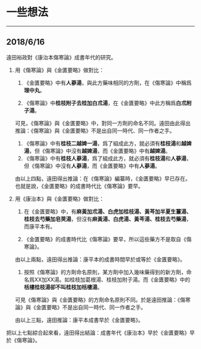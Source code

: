 # 一些想法

***

## 2018/6/16

遠田裕政對《康治本傷寒論》成書年代的研究。

1. 用《傷寒論》與《金匱要略》做對比：
    
    1. 《金匱要略》中有**人蔘湯**，與此方藥味相同的方劑，在《傷寒論》中稱爲**理中丸**。
    
    1. 《傷寒論》中**桂枝附子去桂加白朮湯**，在《金匱要略》中此方稱爲**白朮附子湯**。
    
    可見，《傷寒論》與《金匱要略》中，對同一方劑的命名不同。遠田由此得出推論：《傷寒論》與《金匱要略》不是出自同一時代、同一作者之手。
    
    1. 《傷寒論》中有**桂枝二越婢一湯**，爲了組成此方，就必須有**桂枝湯**和**越婢湯**，但《傷寒論》中沒有**越婢湯**，而《金匱要略》中有**越婢湯**。
    1. 《傷寒論》中有**桂枝人蔘湯**，爲了組成此方，就必須有**桂枝湯**和**人蔘湯**，但《傷寒論》中沒有**人蔘湯**，而《金匱要略》中有**人蔘湯**。

    由以上四點，遠田得出推論：在《傷寒論》編纂時，《金匱要略》早已存在。也就是說，《金匱要略》的成書時代比《傷寒論》要早。

1. 用《康治本》與《金匱要略》做對比：
    
    1. 在《金匱要略》中，有**麻黃加朮湯、白虎加桂枝湯、黃芩加半夏生薑湯、桂枝去芍藥加皂莢湯**，但沒有**麻黃湯、白虎湯、黃芩湯、桂枝去芍藥湯**，而康平本有。

    1. 《金匱要略》的成書時代比《傷寒論》要早，所以這些藥方不是取自《傷寒論》。

    由以上兩點，遠田得出推論：康平本的成書時間早於或等於《金匱要略》。 

    1. 按照《傷寒論》的方劑命名原則，某方劑中加入幾味藥得到的新方劑，命名爲XX加XX湯。如桂枝加葛根湯、桂枝加附子湯。而《金匱要略》中的**栝樓桂枝湯卻不叫桂枝加栝樓湯**。

    可見《傷寒論》與《金匱要略》的方劑命名原則不同。於是遠田推論：《傷寒論》與《金匱要略》不是出自同一時代、同一作者之手。

    由以上三點，遠田推論：康平本成書早於《金匱要略》。

把以上七點綜合起來看，遠田得出結論：成書年代《康治本》早於《金匱要略》早於《傷寒論》。
 
